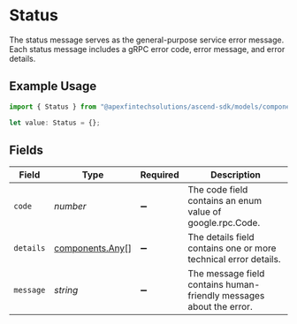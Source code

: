 # Status

The status message serves as the general-purpose service error message. Each status message includes a gRPC error code, error message, and error details.

## Example Usage

```typescript
import { Status } from "@apexfintechsolutions/ascend-sdk/models/components";

let value: Status = {};
```

## Fields

| Field                                                               | Type                                                                | Required                                                            | Description                                                         |
| ------------------------------------------------------------------- | ------------------------------------------------------------------- | ------------------------------------------------------------------- | ------------------------------------------------------------------- |
| `code`                                                              | *number*                                                            | :heavy_minus_sign:                                                  | The code field contains an enum value of google.rpc.Code.           |
| `details`                                                           | [components.Any](../../models/components/any.md)[]                  | :heavy_minus_sign:                                                  | The details field contains one or more technical error details.     |
| `message`                                                           | *string*                                                            | :heavy_minus_sign:                                                  | The message field contains human-friendly messages about the error. |